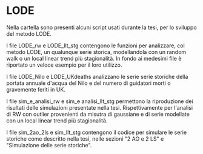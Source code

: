 # LODE
Nella cartella sono presenti alcuni script usati durante la tesi, per lo sviluppo del metodo LODE.

I file LODE_rw e LODE_llt_stg contengono le funzioni per analizzare, col metodo LODE, un qualunque serie storica, modellandola con un random walk o un local linear trend più stagionalità. In fondo ai medesimi file è riportato un veloce esempio per il loro utilizzo.

I file LODE_Nilo e LODE_UKdeaths analizzano le serie serie storiche della portata annuale d'acqua del Nilo e del numero di guidatori morti o gravemente feriti in UK.

I file sim_e_analisi_rw e sim_e analisi_llt_stg permettono la riproduzione dei risultati delle simulazioni presentate nella tesi. Rispettivamente per l'analisi di RW con outlier provenienti da misutra di gaussiane e di serie modellate con un local linear trend più stagionalità.

I file sim_2ao_2ls e sim_llt_stg contengono il codice per simulare le serie storiche come descritto nella tesi, nelle sezioni "2 AO e 2 LS" e "Simulazione delle serie storiche".
